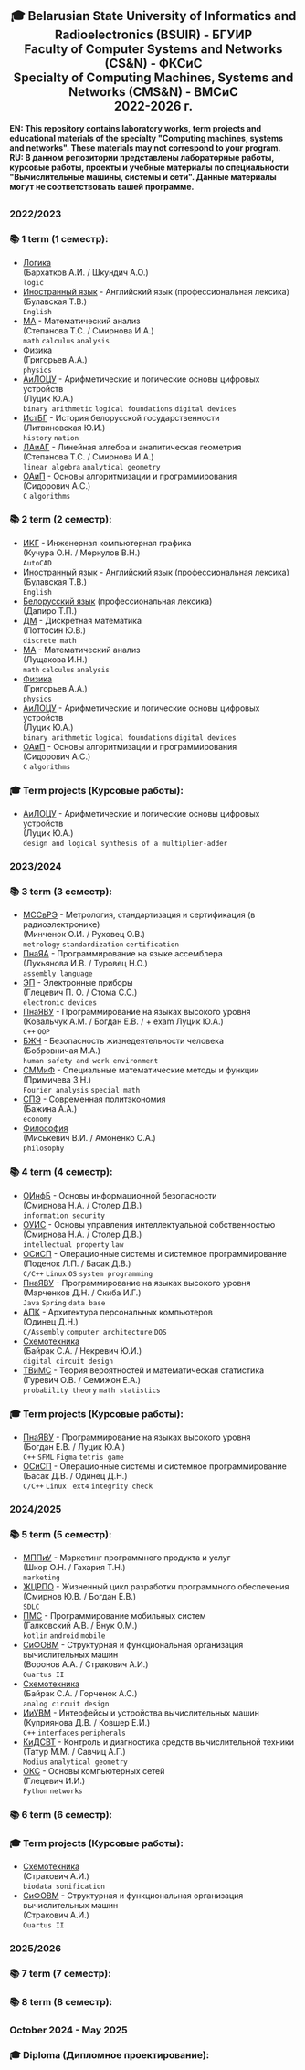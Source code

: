 <h2 align="center">
  🎓 Belarusian State University of Informatics and Radioelectronics (BSUIR) - БГУИР<br>
  Faculty of Computer Systems and Networks (CS&N) - ФКСиС<br>
  Specialty of Computing Machines, Systems and Networks (CMS&N) - ВМСиС<br>
  2022-2026 г.</h2>

**EN: This repository contains laboratory works, term projects and educational materials of the specialty "Computing machines, systems and networks". These materials may not correspond to your program.<br>
RU: В данном репозитории представлены лабораторные  работы, курсовые работы, проекты и учебные материалы по специальности "Вычислительные машины, системы и сети". Данные материалы могут не соответствовать вашей программе.**
<h2></h2>
<h3>2022/2023</h3>
<h3>📚 1 term (1 семестр):</h3>

- [Логика]()  
  (Бархатков А.И. / Шкундич А.О.)  
  `logic`  
- [Иностранный язык]() - Английский язык (профессиональная лексика)  
  (Булавская Т.В.)  
  `English`  
- [МА]() - Математический анализ  
  (Степанова Т.С. / Смирнова И.А.)  
  `math` `calculus` `analysis`  
- [Физика]()  
  (Григорьев А.А.)  
  `physics`  
- [АиЛОЦУ]() - Арифметические и логические основы цифровых устройств  
  (Луцик Ю.А.)  
  `binary arithmetic` `logical foundations` `digital devices`  
- [ИстБГ]() - История белорусской государственности  
  (Литвиновская Ю.И.)  
  `history` `nation`  
- [ЛАиАГ]() - Линейная алгебра и аналитическая геометрия    
  (Степанова Т.С. / Смирнова И.А.)  
  `linear algebra` `analytical geometry`  
- [ОАиП]() - Основы алгоритмизации и программирования  
  (Сидорович А.С.)  
  `C` `algorithms`
  
<h3>📚 2 term (2 семестр):</h3>

- [ИКГ]() - Инженерная компьютерная графика  
  (Кучура О.Н. / Меркулов В.Н.)  
  `AutoCAD`  
- [Иностранный язык]() - Английский язык (профессиональная лексика)  
  (Булавская Т.В.)  
  `English`  
- [Белорусский язык]() (профессиональная лексика)  
  (Дапиро Т.П.)    
- [ДМ]() - Дискретная математика  
  (Поттосин Ю.В.)  
  `discrete math`  
- [МА]() - Математический анализ    
  (Лущакова И.Н.)  
  `math` `calculus` `analysis`
- [Физика]()  
  (Григорьев А.А.)  
  `physics`
- [АиЛОЦУ]() - Арифметические и логические основы цифровых устройств  
  (Луцик Ю.А.)  
  `binary arithmetic` `logical foundations` `digital devices`  
- [ОАиП]() - Основы алгоритмизации и программирования  
  (Сидорович А.С.)  
  `C` `algorithms`
  
<h3>🎓 Term projects (Курсовые работы):</h3>

  - [АиЛОЦУ]() - Арифметические и логические основы цифровых устройств  
    (Луцик Ю.А.)  
    `design and logical synthesis of a multiplier-adder`
    
<h3>2023/2024</h3>
<h3>📚 3 term (3 семестр):</h3>

- [МССвРЭ]() - Метрология, стандартизация и сертификация (в радиоэлектронике)  
  (Минченок О.И. / Руховец О.В.)  
  `metrology` `standardization` `certification `  
- [ПнаЯА]() - Программирование на языке ассемблера  
  (Лукьянова И.В. / Туровец Н.О.)  
  `assembly language`  
- [ЭП]() - Электронные приборы  
  (Глецевич П. О. / Стома С.С.)  
  `electronic devices`  
- [ПнаЯВУ]() - Программирование на языках высокого уровня  
  (Ковальчук А.М. / Богдан Е.В. / + exam Луцик Ю.А.)  
  `C++` `OOP`  
- [БЖЧ]() - Безопасность жизнедеятельности человека  
  (Бобровничая М.А.)  
  `human safety and work environment`  
- [СММиФ]() - Специальные математические методы и функции  
  (Примичева З.Н.)  
  `Fourier analysis` `special math`  
- [СПЭ]() - Современная политэкономия  
  (Бажина А.А.)  
  `economy`  
- [Философия]()  
  (Миськевич В.И. / Амоненко С.А.)  
  `philosophy`
  
<h3>📚 4 term (4 семестр):</h3>

- [ОИнфБ]() - Основы информационной безопасности  
  (Смирнова Н.А. / Столер Д.В.)  
  `information security `  
- [ОУИС]() - Основы управления интеллектуальной собственностью  
  (Смирнова Н.А. / Столер Д.В.)  
  `intellectual property` `law`  
- [ОСиСП]() - Операционные системы и системное программирование  
  (Поденок Л.П. / Басак Д.В.)  
  `C/C++` `Linux` `OS` `system programming`  
- [ПнаЯВУ]() - Программирование на языках высокого уровня  
  (Марченков Д.Н. / Скиба И.Г.)  
  `Java` `Spring` `data base`  
- [АПК]() - Архитектура персональных компьютеров  
  (Одинец Д.Н.)  
  `C/Assembly` `computer architecture` `DOS`  
- [Схемотехника]()  
  (Байрак С.А. / Некревич Ю.И.)  
  `digital circuit design`   
- [ТВиМС]() - Теория вероятностей и математическая статистика  
  (Гуревич О.В. / Семижон Е.А.)  
  `probability theory` `math statistics`  

<h3>🎓 Term projects (Курсовые работы):</h3>

  - [ПнаЯВУ]() - Программирование на языках высокого уровня  
    (Богдан Е.В. / Луцик Ю.А.)  
    `C++` `SFML` `Figma` `tetris game`  
  - [ОСиСП]() - Операционные системы и системное программирование  
    (Басак Д.В. / Одинец Д.Н.)  
    `C/C++` `Linux` ` ext4` `integrity check`  
    
<h3>2024/2025</h3>
<h3>📚 5 term (5 семестр):</h3>

- [МППиУ]() - Маркетинг программного продукта и услуг  
  (Шкор О.Н. / Гахария Т.Н.)  
  `marketing`  
- [ЖЦРПО]() - Жизненный цикл разработки программного обеспечения  
  (Смирнов Ю.В. / Богдан Е.В.)  
  `SDLC`  
- [ПМС]() - Программирование мобильных систем  
  (Галковский А.В. / Внук О.М.)  
  `kotlin` `android` `mobile`  
- [СиФОВМ]() - Структурная и функциональная организация вычислительных машин  
  (Воронов А.А. / Стракович А.И.)  
  `Quartus II`  
- [Схемотехника]()  
  (Байрак С.А. / Горченок А.С.)  
  `analog circuit design`  
- [ИиУВМ]() - Интерфейсы и устройства вычислительных машин  
  (Куприянова Д.В. / Ковшер Е.И.)  
  `C++` `interfaces` `peripherals`  
- [КиДСВТ]() - Контроль и диагностика средств вычислительной техники    
  (Татур М.М. / Савчиц А.Г.)  
  `Modius` `analytical geometry`  
- [ОКС]() - Основы компьютерных сетей  
  (Глецевич И.И.)  
  `Python` `networks`
  
<h3>📚 6 term (6 семестр):</h3>
<h3>🎓 Term projects (Курсовые работы):</h3>

  - [Схемотехника]()  
    (Стракович А.И.)  
    `biodata sonification`  
  - [СиФОВМ]() - Структурная и функциональная организация вычислительных машин  
    (Стракович А.И.)  
    `Quartus II`
    
<h3>2025/2026</h3>
<h3>📚 7 term (7 семестр):</h3>
<h3>📚 8 term (8 семестр):</h3>
<h3>October 2024 - May 2025</h3>
<h3>🎓 Diploma (Дипломное проектирование):</h3>
